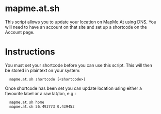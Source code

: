 # mapme.at.sh

This script allows you to update your location on MapMe.At using DNS.
You will need to have an account on that site and set up a shortcode
on the Account page.

# Instructions

You must set your shortcode before you can use this script. This
will then be stored in plaintext on your system:
```
  mapme.at.sh shortcode [<shortcode>]
```

Once shortcode has been set you can update location using either
a favourite label or a raw lat/lon, e.g.:
```
  mapme.at.sh home
  mapme.at.sh 56.493773 0.439453
```
